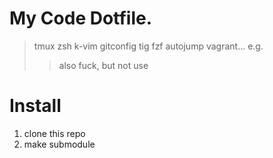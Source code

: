 # My Code Dotfile.

> tmux zsh k-vim gitconfig tig fzf autojump vagrant... e.g.
>> also fuck, but not use

# Install

1. clone this repo
2. make submodule
